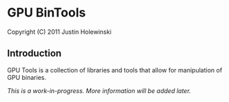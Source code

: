 GPU BinTools
============

Copyright (C) 2011 Justin Holewinski


Introduction
------------

GPU Tools is a collection of libraries and tools that allow for manipulation of GPU binaries.



_This is a work-in-progress.  More information will be added later._
